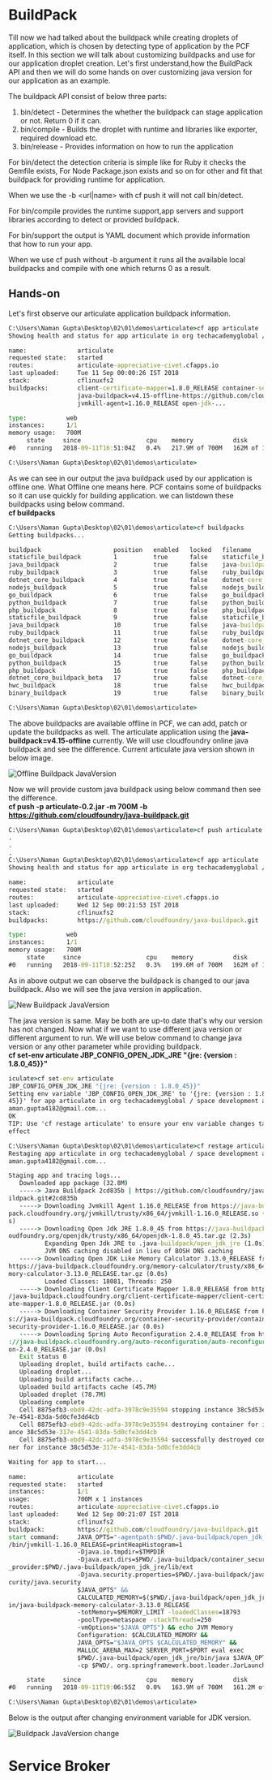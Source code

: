 # BuildPack
Till now we had talked about the buildpack while creating droplets of application, which is chosen by detecting type of
application by the PCF itself. In this section we will talk about customizing buildpacks and use for our application
droplet creation. Let's first understand,how the BuildPack API and then we will do some hands on over customizing java
version for our application as an example.</br>

The buildpack API consist of below three parts:
1. bin/detect - Determines the whether the buildpack can stage application or not. Return 0 if it can.
2. bin/compile - Builds the droplet with runtime and libraries like exporter, required download etc.
3. bin/release - Provides information on how to run the application

For bin/detect the detection criteria is simple like for Ruby it checks the Gemfile exists, For Node Package.json exists
and so on for other and fit that buildpack for providing runtime for application.

When we use the -b <url|name> with cf push it will not call bin/detect.

For bin/compile provides the runtime support,app servers and support libraries according to detect or provided buildpack.

For bin/support the output is YAML document which provide information that how to run your app.

When we use cf push without -b argument it runs all the available local buildpacks and compile with one which returns 0 
as a result.

## Hands-on
Let's first observe our articulate application buildpack information.
```cmd
C:\Users\Naman Gupta\Desktop\02\01\demos\articulate>cf app articulate
Showing health and status for app articulate in org techacademyglobal / space development as naman.gupta4182@gmail.com...

name:              articulate
requested state:   started
routes:            articulate-appreciative-civet.cfapps.io
last uploaded:     Tue 11 Sep 00:00:26 IST 2018
stack:             cflinuxfs2
buildpacks:        client-certificate-mapper=1.8.0_RELEASE container-security-provider=1.14.0_RELEASE
                   java-buildpack=v4.15-offline-https://github.com/cloudfoundry/java-buildpack.git#553f2c6 java-main java-opts java-security
                   jvmkill-agent=1.16.0_RELEASE open-jdk-...

type:           web
instances:      1/1
memory usage:   700M
     state     since                  cpu    memory           disk
#0   running   2018-09-11T16:51:04Z   0.4%   217.9M of 700M   162M of 1G

C:\Users\Naman Gupta\Desktop\02\01\demos\articulate>
```

As we can see in our output the java buildpack used by our application is offline one. What Offline one means here. PCF
contains some of buildpacks so it can use quickly for building application. we can listdown these buildpacks using below
command.</br>
**cf buildpacks**
```cmd
C:\Users\Naman Gupta\Desktop\02\01\demos\articulate>cf buildpacks
Getting buildpacks...

buildpack                    position   enabled   locked   filename
staticfile_buildpack         1          true      false    staticfile_buildpack-cached-cflinuxfs3-v1.4.32.zip
java_buildpack               2          true      false    java-buildpack-offline-cflinuxfs3-v4.15.zip
ruby_buildpack               3          true      false    ruby_buildpack-cached-cflinuxfs3-v1.7.22.zip
dotnet_core_buildpack        4          true      false    dotnet-core_buildpack-cached-cflinuxfs3-v2.1.4.zip
nodejs_buildpack             5          true      false    nodejs_buildpack-cached-cflinuxfs3-v1.6.31.zip
go_buildpack                 6          true      false    go_buildpack-cached-cflinuxfs3-v1.8.27.zip
python_buildpack             7          true      false    python_buildpack-cached-cflinuxfs3-v1.6.21.zip
php_buildpack                8          true      false    php_buildpack-cached-cflinuxfs3-v4.3.60.zip
staticfile_buildpack         9          true      false    staticfile_buildpack-cached-cflinuxfs2-v1.4.32.zip
java_buildpack               10         true      false    java-buildpack-offline-cflinuxfs2-v4.15.zip
ruby_buildpack               11         true      false    ruby_buildpack-cached-cflinuxfs2-v1.7.22.zip
dotnet_core_buildpack        12         true      false    dotnet-core_buildpack-cached-cflinuxfs2-v2.1.4.zip
nodejs_buildpack             13         true      false    nodejs_buildpack-cached-cflinuxfs2-v1.6.31.zip
go_buildpack                 14         true      false    go_buildpack-cached-cflinuxfs2-v1.8.27.zip
python_buildpack             15         true      false    python_buildpack-cached-cflinuxfs2-v1.6.21.zip
php_buildpack                16         true      false    php_buildpack-cached-cflinuxfs2-v4.3.60.zip
dotnet_core_buildpack_beta   17         true      false    dotnet-core_buildpack-cached-v1.0.0.zip
hwc_buildpack                18         true      false    hwc_buildpack-cached-v2.3.19.zip
binary_buildpack             19         true      false    binary_buildpack-cached-v1.0.26.zip

C:\Users\Naman Gupta\Desktop\02\01\demos\articulate>
```

The above buildpacks are available offline in PCF, we can add, patch or update the buildpacks as well. The articulate 
application using the **java-buildpack=v4.15-offline** currently. We will use cloudfoundry online java buildpack and see
the difference. Current articulate java version shown in below image.

![Offline Buildpack JavaVersion](images/preBuildPack.PNG?raw=true)

Now we will provide custom java buildpack using below command then see the difference.<br/>
**cf push -p articulate-0.2.jar -m 700M -b https://github.com/cloudfoundry/java-buildpack.git**
```cmd
C:\Users\Naman Gupta\Desktop\02\01\demos\articulate>cf push articulate -p articulate-0.2.jar -m 700M -b https://github.com/cloudfoundry/java-buildpack.git
.
.
.
C:\Users\Naman Gupta\Desktop\02\01\demos\articulate>cf app articulate
Showing health and status for app articulate in org techacademyglobal / space development as naman.gupta4182@gmail.com...

name:              articulate
requested state:   started
routes:            articulate-appreciative-civet.cfapps.io
last uploaded:     Wed 12 Sep 00:21:53 IST 2018
stack:             cflinuxfs2
buildpacks:        https://github.com/cloudfoundry/java-buildpack.git

type:           web
instances:      1/1
memory usage:   700M
     state     since                  cpu    memory           disk
#0   running   2018-09-11T18:52:25Z   0.3%   199.6M of 700M   162M of 1G
```

As in above output we can observe the buildpack is changed to our java buildpack. Also we will see the java version in application.

![New Buildpack JavaVersion](images/postGitBuildPack.PNG?raw=true)

The java version is same. May be both are up-to date that's why our version has not changed. Now what if we want to use
different java version or different argument to run. We will use below command to change java version or any other parameter
while providing buildpack.<br/>
**cf set-env articulate JBP_CONFIG_OPEN_JDK_JRE "{jre: {version : 1.8.0_45}}"**
```cmd
iculate>cf set-env articulate
JBP_CONFIG_OPEN_JDK_JRE "{jre: {version : 1.8.0_45}}"
Setting env variable 'JBP_CONFIG_OPEN_JDK_JRE' to '{jre: {version : 1.8.0_
45}}' for app articulate in org techacademyglobal / space development as n
aman.gupta4182@gmail.com...
OK
TIP: Use 'cf restage articulate' to ensure your env variable changes take
effect

C:\Users\Naman Gupta\Desktop\02\01\demos\articulate>cf restage articulate
Restaging app articulate in org techacademyglobal / space development as n
aman.gupta4182@gmail.com...

Staging app and tracing logs...
   Downloaded app package (32.8M)
   -----> Java Buildpack 2cd835b | https://github.com/cloudfoundry/java-bu
ildpack.git#2cd835b
   -----> Downloading Jvmkill Agent 1.16.0_RELEASE from https://java-build
pack.cloudfoundry.org/jvmkill/trusty/x86_64/jvmkill-1.16.0_RELEASE.so (0.0
s)
   -----> Downloading Open Jdk JRE 1.8.0_45 from https://java-buildpack.cl
oudfoundry.org/openjdk/trusty/x86_64/openjdk-1.8.0_45.tar.gz (2.3s)
          Expanding Open Jdk JRE to .java-buildpack/open_jdk_jre (1.0s)
          JVM DNS caching disabled in lieu of BOSH DNS caching
   -----> Downloading Open JDK Like Memory Calculator 3.13.0_RELEASE from
https://java-buildpack.cloudfoundry.org/memory-calculator/trusty/x86_64/me
mory-calculator-3.13.0_RELEASE.tar.gz (0.0s)
          Loaded Classes: 18081, Threads: 250
   -----> Downloading Client Certificate Mapper 1.8.0_RELEASE from https:/
/java-buildpack.cloudfoundry.org/client-certificate-mapper/client-certific
ate-mapper-1.8.0_RELEASE.jar (0.0s)
   -----> Downloading Container Security Provider 1.16.0_RELEASE from http
s://java-buildpack.cloudfoundry.org/container-security-provider/container-
security-provider-1.16.0_RELEASE.jar (0.0s)
   -----> Downloading Spring Auto Reconfiguration 2.4.0_RELEASE from https
://java-buildpack.cloudfoundry.org/auto-reconfiguration/auto-reconfigurati
on-2.4.0_RELEASE.jar (0.0s)
   Exit status 0
   Uploading droplet, build artifacts cache...
   Uploading droplet...
   Uploading build artifacts cache...
   Uploaded build artifacts cache (45.7M)
   Uploaded droplet (78.7M)
   Uploading complete
   Cell 8875efb3-ebd9-42dc-adfa-3978c9e35594 stopping instance 38c5d53e-31
7e-4541-83da-5d0cfe3dd4cb
   Cell 8875efb3-ebd9-42dc-adfa-3978c9e35594 destroying container for inst
ance 38c5d53e-317e-4541-83da-5d0cfe3dd4cb
   Cell 8875efb3-ebd9-42dc-adfa-3978c9e35594 successfully destroyed contai
ner for instance 38c5d53e-317e-4541-83da-5d0cfe3dd4cb

Waiting for app to start...

name:              articulate
requested state:   started
instances:         1/1
usage:             700M x 1 instances
routes:            articulate-appreciative-civet.cfapps.io
last uploaded:     Wed 12 Sep 00:21:07 IST 2018
stack:             cflinuxfs2
buildpack:         https://github.com/cloudfoundry/java-buildpack.git
start command:     JAVA_OPTS="-agentpath:$PWD/.java-buildpack/open_jdk_jre
/bin/jvmkill-1.16.0_RELEASE=printHeapHistogram=1
                   -Djava.io.tmpdir=$TMPDIR
                   -Djava.ext.dirs=$PWD/.java-buildpack/container_security
_provider:$PWD/.java-buildpack/open_jdk_jre/lib/ext
                   -Djava.security.properties=$PWD/.java-buildpack/java_se
curity/java.security
                   $JAVA_OPTS" &&
                   CALCULATED_MEMORY=$($PWD/.java-buildpack/open_jdk_jre/b
in/java-buildpack-memory-calculator-3.13.0_RELEASE
                   -totMemory=$MEMORY_LIMIT -loadedClasses=18793
                   -poolType=metaspace -stackThreads=250
                   -vmOptions="$JAVA_OPTS") && echo JVM Memory
                   Configuration: $CALCULATED_MEMORY &&
                   JAVA_OPTS="$JAVA_OPTS $CALCULATED_MEMORY" &&
                   MALLOC_ARENA_MAX=2 SERVER_PORT=$PORT eval exec
                   $PWD/.java-buildpack/open_jdk_jre/bin/java $JAVA_OPTS
                   -cp $PWD/. org.springframework.boot.loader.JarLauncher

     state     since                  cpu    memory           disk           details
#0   running   2018-09-11T19:06:55Z   0.0%   163.9M of 700M   161.2M of 1G

C:\Users\Naman Gupta\Desktop\02\01\demos\articulate>
```
Below is the output after changing environment variable for JDK version.

![Buildpack JavaVersion change](images/postVersionChange.PNG?raw=true)

# Service Broker